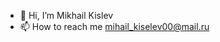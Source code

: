 - 👋 Hi, I’m Mikhail Kislev
- 📫 How to reach me mihail_kiselev00@mail.ru

<!---
MihailKiselev/MihailKiselev is a ✨ special ✨ repository because its `README.md` (this file) appears on your GitHub profile.
You can click the Preview link to take a look at your changes.
--->
